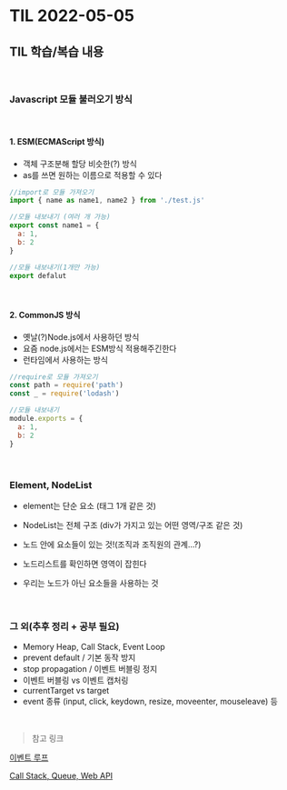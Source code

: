 # TIL 2022-05-05


## TIL 학습/복습 내용

<br>

### Javascript 모듈 불러오기 방식

<br>

#### 1. ESM(ECMAScript 방식)

- 객체 구조분해 할당 비슷한(?) 방식
- as를 쓰면 원하는 이름으로 적용할 수 있다

```js
//import로 모듈 가져오기
import { name as name1, name2 } from './test.js'

//모듈 내보내기 (여러 개 가능)
export const name1 = {
  a: 1,
  b: 2
}

//모듈 내보내기(1개만 가능)
export defalut 
```

<br>


#### 2. CommonJS 방식

- 옛날(?)Node.js에서 사용하던 방식
- 요즘 node.js에서는 ESM방식 적용해주긴한다
- 런타임에서 사용하는 방식


```js
//require로 모듈 가져오기
const path = require('path')
const _ = require('lodash')

//모듈 내보내기
module.exports = {
  a: 1,
  b: 2
}

```

<br>

### Element, NodeList

- element는 단순 요소 (태그 1개 같은 것)
- NodeList는 전체 구조 (div가 가지고 있는 어떤 영역/구조 같은 것)
- 노드 안에 요소들이 있는 것!(조직과 조직원의 관계...?)

- 노드리스트를 확인하면 영역이 잡힌다
- 우리는 노드가 아닌 요소들을 사용하는 것

<br>

### 그 외(추후 정리 + 공부 필요)

- Memory Heap, Call Stack, Event Loop
- prevent default / 기본 동작 방지
- stop propagation / 이벤트 버블링 정지
- 이벤트 버블링 vs 이벤트 캡처링
- currentTarget vs target
- event 종류 (input, click, keydown, resize, moveenter, mouseleave) 등

<br>

> 참고 링크


[이벤트 루프](https://developer.mozilla.org/ko/docs/Web/JavaScript/EventLoop#%EC%8A%A4%ED%83%9D)  

[Call Stack, Queue, Web API](http://latentflip.com/loupe/?code=JC5vbignYnV0dG9uJywgJ2NsaWNrJywgZnVuY3Rpb24gb25DbGljaygpIHsKICAgIHNldFRpbWVvdXQoZnVuY3Rpb24gdGltZXIoKSB7CiAgICAgICAgY29uc29sZS5sb2coJ1lvdSBjbGlja2VkIHRoZSBidXR0b24hJyk7ICAgIAogICAgfSwgMjAwMCk7Cn0pOwoKY29uc29sZS5sb2coIkhpISIpOwoKc2V0VGltZW91dChmdW5jdGlvbiB0aW1lb3V0KCkgewogICAgY29uc29sZS5sb2coIkNsaWNrIHRoZSBidXR0b24hIik7Cn0sIDUwMDApOwoKY29uc29sZS5sb2coIldlbGNvbWUgdG8gbG91cGUuIik7!!!PGJ1dHRvbj5DbGljayBtZSE8L2J1dHRvbj4%3D)